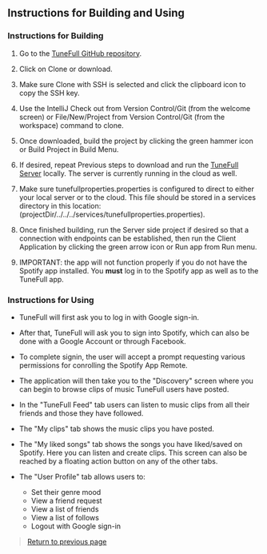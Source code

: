 ## Instructions for Building and Using

### Instructions for Building

1. Go to the [TuneFull GitHub repository](https://github.com/tunefull/tunefull).

2. Click on Clone or download.

3. Make sure Clone with SSH is selected and click the clipboard icon to copy the SSH key.

4. Use the IntelliJ Check out from Version Control/Git (from the welcome screen) or File/New/Project from Version Control/Git (from the workspace) command to clone.

5. Once downloaded, build the project by clicking the green hammer icon or Build Project in Build Menu.

6. If desired, repeat Previous steps to download and run the [TuneFull Server](https://github.com/tunefull/tunefull-service) locally. The server is currently running in the cloud as well.

7. Make sure tunefullproperties.properties is configured to direct to either your local server or to the cloud. This file should be stored in a services directory in this location: (projectDir/../../../services/tunefullproperties.properties).  

8. Once finished building, run the Server side project if desired so that a connection with endpoints can be established, then run the Client Application by clicking the green arrow icon or Run app from Run menu.

9. IMPORTANT: the app will not function properly if you do not have the Spotify app installed. You **must** log in to the Spotify app as well as to the TuneFull app.

### Instructions for Using

* TuneFull will first ask you to log in with Google sign-in.

* After that, TuneFull will ask you to sign into Spotify, which can also be done with a Google Account or through Facebook.

* To complete signin, the user will accept a prompt requesting various permissions for conrolling the Spotify App Remote.

* The application will then take you to the "Discovery" screen where you can begin to browse clips of music TuneFull users have posted.

* In the "TuneFull Feed" tab users can listen to music clips from all their friends and those they have followed.

* The "My clips" tab shows the music clips you have posted. 

* The "My liked songs" tab shows the songs you have liked/saved on Spotify. Here you can listen and create clips. This screen can also be reached by a floating action button on any of the other tabs.

* The "User Profile" tab allows users to:
    * Set their genre mood
    * View a friend request
    * View a list of friends
    * View a list of follows
    * Logout with Google sign-in

> [Return to previous page](index.md#instructions-for-building-and-using)